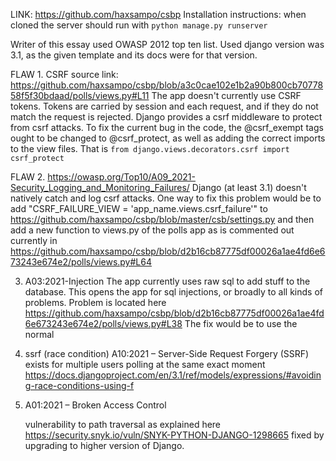 LINK: https://github.com/haxsampo/csbp
Installation instructions: when cloned the server should run with
`python manage.py runserver`

Writer of this essay used OWASP 2012 top ten list. Used django version was 3.1, as the given template and its docs were for that version.

FLAW 1. CSRF
source link: https://github.com/haxsampo/csbp/blob/a3c0cae102e1b2a90b800cb7077858f5f30bdaad/polls/views.py#L11
The app doesn't currently use CSRF tokens. Tokens are carried by session and each request, and if they do not match the request is rejected.
Django provides a csrf middleware to protect from csrf attacks. To fix the current bug in the code, the @csrf_exempt tags ought to be changed to @csrf_protect, as well as adding the correct imports to the view files. That is `from django.views.decorators.csrf import csrf_protect`

FLAW 2. https://owasp.org/Top10/A09_2021-Security_Logging_and_Monitoring_Failures/
Django (at least 3.1) doesn't natively catch and log csrf attacks.
One way to fix this problem would be to add "CSRF_FAILURE_VIEW = 'app_name.views.csrf_failure'" to https://github.com/haxsampo/csbp/blob/master/csb/settings.py and then add a new function to views.py of the polls app as is commented out currently in https://github.com/haxsampo/csbp/blob/d2b16cb87775df00026a1ae4fd6e673243e674e2/polls/views.py#L64

3. A03:2021-Injection
The app currently uses raw sql to add stuff to the database. This opens the app for sql injections, or broadly to all kinds of problems. Problem is located here https://github.com/haxsampo/csbp/blob/d2b16cb87775df00026a1ae4fd6e673243e674e2/polls/views.py#L38 The fix would be to use the normal 


4. ssrf (race condition) A10:2021 – Server-Side Request Forgery (SSRF)
   exists for multiple users polling at the same exact moment
   https://docs.djangoproject.com/en/3.1/ref/models/expressions/#avoiding-race-conditions-using-f

5. A01:2021 – Broken Access Control

   vulnerability to path traversal as explained here https://security.snyk.io/vuln/SNYK-PYTHON-DJANGO-1298665 fixed by upgrading to higher version of Django.
